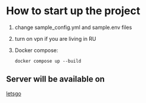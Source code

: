 # How to start up the project
1. change sample_config.yml and sample.env files

2. turn on vpn if you are living in RU

3. Docker compose:
    ```
    docker compose up --build
    ```

## Server will be available on 
[letsgo](http://localhost:8888)

